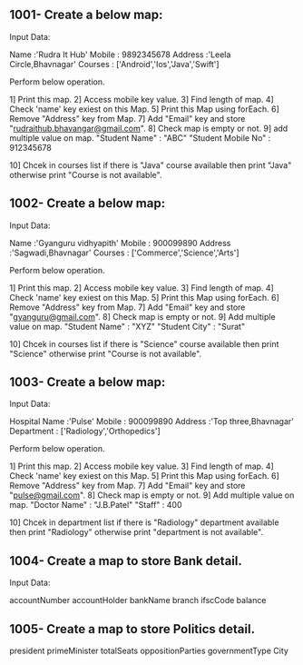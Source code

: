  ## 1001- Create a below map:

 Input Data:

Name :'Rudra It Hub'
Mobile : 9892345678
Address :'Leela Circle,Bhavnagar'
Courses : ['Android','Ios','Java','Swift']

Perform below operation.

1] Print this map.
2] Access mobile key value.
3] Find length of map.
4] Check 'name' key exiest on this Map.
5] Print this Map using forEach.
6] Remove "Address" key from Map.
7] Add "Email" key and store "rudraithub.bhavangar@gmail.com".
8] Check map is empty or not.
9] add multiple value on map.
 "Student Name" : "ABC"
 "Student Mobile No" : 912345678
 
10] Chcek in courses list if there is "Java" course available then print "Java" otherwise print "Course is not available".
 
 ## 1002- Create a below map:

 Input Data:

Name :'Gyanguru vidhyapith'
Mobile : 900099890
Address :'Sagwadi,Bhavnagar'
Courses : ['Commerce','Science','Arts']

Perform below operation.

1] Print this map.
2] Access mobile key value.
3] Find length of map.
4] Check 'name' key exiest on this Map.
5] Print this Map using forEach.
6] Remove "Address" key from Map.
7] Add "Email" key and store "gyanguru@gmail.com".
8] Check map is empty or not.
9] Add multiple value on map.
 "Student Name" : "XYZ"
 "Student City" : "Surat"
 
10] Chcek in courses list if there is "Science" course available then print "Science" otherwise print "Course is not available".
 
## 1003- Create a below map:

 Input Data:

Hospital Name :'Pulse'
Mobile : 900099890
Address :'Top three,Bhavnagar'
Department : ['Radiology','Orthopedics']

Perform below operation.

1] Print this map.
2] Access mobile key value.
3] Find length of map.
4] Check 'name' key exiest on this Map.
5] Print this Map using forEach.
6] Remove "Address" key from Map.
7] Add "Email" key and store "pulse@gmail.com".
8] Check map is empty or not.
9] Add multiple value on map.
 "Doctor Name" : "J.B.Patel"
 "Staff" : 400
 
10] Chcek in department list if there is "Radiology" department available then print "Radiology" otherwise print "department is not available".
 
## 1004- Create a map to store Bank detail.
 Input Data:

 accountNumber
 accountHolder
 bankName
 branch
 ifscCode
 balance


## 1005- Create a map to store Politics detail.

president
primeMinister
totalSeats
oppositionParties
governmentType
City

 


